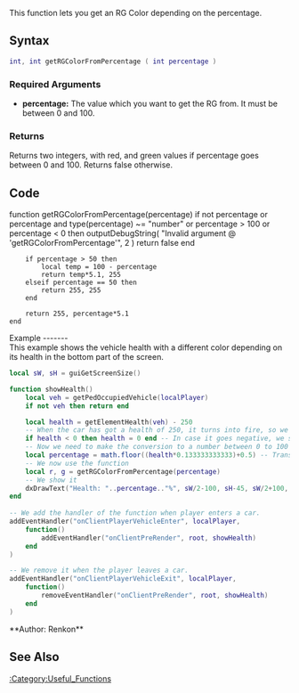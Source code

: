 This function lets you get an RG Color depending on the percentage.

Syntax
------

``` lua
int, int getRGColorFromPercentage ( int percentage )
```

### Required Arguments

-   **percentage:** The value which you want to get the RG from. It must be between 0 and 100.

### Returns

Returns two integers, with red, and green values if percentage goes between 0 and 100. Returns false otherwise.

Code
----

<section name="Server/Client-Side Script" class="both" show="true">
    function getRGColorFromPercentage(percentage)
        if not percentage or
            percentage and type(percentage) ~= "number" or
            percentage > 100 or percentage < 0 then
            outputDebugString( "Invalid argument @ 'getRGColorFromPercentage'", 2 )
            return false
        end

        if percentage > 50 then
            local temp = 100 - percentage
            return temp*5.1, 255
        elseif percentage == 50 then
            return 255, 255
        end
        
        return 255, percentage*5.1
    end

</section>
Example
-------

<section name="Client-Side Example" class="client" show="true">
This example shows the vehicle health with a different color depending on its health in the bottom part of the screen.

``` lua
local sW, sH = guiGetScreenSize()

function showHealth()
    local veh = getPedOccupiedVehicle(localPlayer)
    if not veh then return end

    local health = getElementHealth(veh) - 250
    -- When the car has got a health of 250, it turns into fire, so we remove 250 of the original health in order not to take it into account.
    if health < 0 then health = 0 end -- In case it goes negative, we set it as if it were 0.
    -- Now we need to make the conversion to a number between 0 to 100 knowing that health goes from 0 to 750.
    local percentage = math.floor((health*0.133333333333)+0.5) -- Transformation into percentage.
    -- We now use the function
    local r, g = getRGColorFromPercentage(percentage)
    -- We show it
    dxDrawText("Health: "..percentage.."%", sW/2-100, sH-45, sW/2+100, sH-15, tocolor(r, g, 0, 255), 1, "default", "center", "center")
end
 
-- We add the handler of the function when player enters a car.
addEventHandler("onClientPlayerVehicleEnter", localPlayer, 
    function()
        addEventHandler("onClientPreRender", root, showHealth)
    end
)

-- We remove it when the player leaves a car.
addEventHandler("onClientPlayerVehicleExit", localPlayer, 
    function()
        removeEventHandler("onClientPreRender", root, showHealth)
    end
)
```

</section>
**Author: Renkon**

See Also
--------

[:Category:Useful\_Functions](/docs/:category:useful_functions.md "wikilink")
